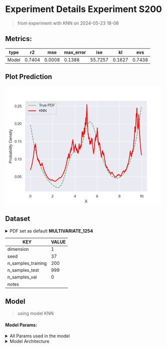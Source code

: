 # Experiment Details Experiment S200
> from experiment with KNN
> on 2024-05-23 18-08
## Metrics:
                                                                   
| type  | r2     | mse    | max_error | ise     | kl     | evs    |
|-------|--------|--------|-----------|---------|--------|--------|
| Model | 0.7404 | 0.0008 | 0.1388    | 55.7257 | 0.1627 | 0.7438 |
                                                                   
## Plot Prediction

<img src="pdf_b0890ffe.png">

## Dataset

<details><summary>PDF set as default <b>MULTIVARIATE_1254</b></summary>

#### Dimension 1
                                      
| type        | rate | weight |      |
|-------------|------|--------|------|
| exponential | 1    | 0.2    |      |
| logistic    | 4    | 0.8    | 0.25 |
| logistic    | 5.5  | 0.7    | 0.3  |
| exponential | -1   | 0.25   | -10  |
                                      
</details>
                              
| KEY                | VALUE |
|--------------------|-------|
| dimension          | 1     |
| seed               | 37    |
| n_samples_training | 200   |
| n_samples_test     | 999   |
| n_samples_val      | 0     |
| notes              |       |
                              
## Model
> using model KNN
#### Model Params:
<details><summary>All Params used in the model </summary>

                            
| KEY | VALUE              |
|-----|--------------------|
| k1  | 1.5005508828032745 |
| kn  | 23                 |
                            
</details>

<details><summary>Model Architecture </summary>

KNN_Model(k1=1.5005508828032745, kn=21, training=array([9.375019  , 4.89003   , 7.043401  , 4.748877  , 5.748054  ,
       5.605426  , 6.239142  , 5.282705  , 1.641122  , 3.493585  ,
       4.750192  , 8.015665  , 0.5006845 , 9.587764  , 0.8132093 ,
       9.651385  , 5.882876  , 6.88925   , 2.858302  , 5.293085  ,
       6.54212   , 0.2657254 , 1.531607  , 1.506608  , 0.4734116 ,
       3.83722   , 1.223035  , 0.5484621 , 9.784623  , 4.383124  ,
       6.552904  , 5.888731  , 9.298379  , 7.810104  , 6.600198  ,
       9.338509  , 8.173691  , 5.240142  , 4.883665  , 5.641452  ,
       5.511702  , 4.965811  , 5.190994  , 7.525979  , 9.414033  ,
       9.657895  , 4.988422  , 4.951302  , 6.273207  , 6.338143  ,
       7.775173  , 3.791577  , 3.496196  , 6.552608  , 0.3022147 ,
       8.570589  , 1.646756  , 5.63117   , 3.683106  , 4.252203  ,
       5.754482  , 5.763502  , 9.948655  , 3.714111  , 0.1416469 ,
       4.056597  , 3.679692  , 6.298438  , 9.571859  , 5.835233  ,
       5.729426  , 3.518163  , 0.1106241 , 1.238817  , 5.517597  ,
       7.60978   , 9.756414  , 0.684745  , 1.189607  , 8.774345  ,
       0.7314637 , 9.668651  , 5.21973   , 0.4543669 , 6.468749  ,
       3.763526  , 9.799669  , 3.564373  , 0.7663018 , 4.9125    ,
       9.371791  , 5.182179  , 6.928803  , 7.578432  , 5.23332   ,
       5.118826  , 9.754563  , 6.202972  , 9.7777    , 0.7636761 ,
       0.8401794 , 4.376027  , 4.129371  , 4.951649  , 9.175507  ,
       3.177935  , 8.693482  , 9.137634  , 5.587714  , 9.680427  ,
       5.12377   , 4.678642  , 8.702384  , 7.086371  , 2.994751  ,
       6.625451  , 4.600028  , 5.08955   , 1.344547  , 0.1187029 ,
       6.298539  , 0.1964849 , 4.567333  , 4.118461  , 3.899386  ,
       3.801121  , 3.269567  , 9.898566  , 9.608489  , 7.923205  ,
       4.413561  , 0.7258385 , 5.078392  , 4.748111  , 8.585232  ,
       3.71419   , 9.961235  , 5.829023  , 8.865982  , 0.2565272 ,
       9.974293  , 8.160622  , 0.7625968 , 3.699878  , 0.13391   ,
       9.024825  , 4.456761  , 4.501014  , 0.9769311 , 6.025025  ,
       4.371906  , 5.789281  , 4.510388  , 9.421297  , 6.156418  ,
       6.155267  , 7.81119   , 5.056887  , 9.987814  , 6.209549  ,
       3.372917  , 4.41234   , 5.006307  , 9.372733  , 5.059171  ,
       0.7000352 , 1.59945   , 8.851571  , 3.613627  , 0.05502021,
       4.427593  , 9.607844  , 3.673829  , 5.228292  , 3.856003  ,
       9.313694  , 4.020111  , 6.525383  , 6.250846  , 9.917333  ,
       6.579155  , 8.992554  , 9.700784  , 5.863385  , 8.717772  ,
       6.155552  , 9.680381  , 9.402754  , 0.01652273, 0.3595863 ,
       4.16437   , 5.830674  , 9.524585  , 6.093812  , 8.55049   ,
       4.843029  , 9.149315  , 7.072561  , 3.435779  , 4.680307  ]))
</details>

